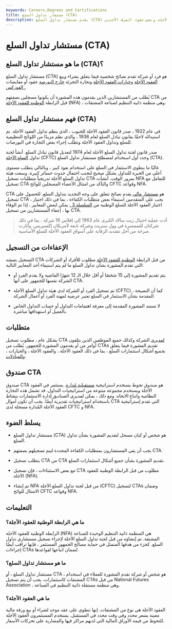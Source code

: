 ```yaml
---
keywords: Careers,Degrees and Certifications
title: مستشار تداول السلع (CTA)
description: يقدم مستشار تداول السلع (CTA) المشورة بشأن شراء وبيع العقود الآجلة وخيارات العقود الآجلة وبعض عقود الصرف الأجنبي.
---
```


# مستشار تداول السلع (CTA)
## ما هو مستشار تداول السلع (CTA)؟

مستشار تداول السلع (CTA) هو فرد أو شركة تقدم نصائح شخصية فيما يتعلق بشراء وبيع [العقود الآجلة](/futurescontract) [وخيارات العقود الآجلة](/options-on-futures) وتجارة التجزئة [خارج البورصة](/retail-foreign-exchange-dealer-rfed) عقود أو مقايضات [الفوركس .](/foreign-exchange)

يُطلب من المستشارين الذين يقدمون هذه المشورة أن يكونوا مسجلين بصفتهم CTA من قبل الرابطة [الوطنية للعقود الآجلة](/nfa) (NFA) ، وهي منظمة ذاتية التنظيم لصناعة المشتقات.

## فهم مستشار تداول السلع (CTA)

في عام 1922 ، صدر قانون العقود الآجلة للحبوب ، الذي ينظم تداول العقود الآجلة. تم استبداله لاحقًا بقانون تبادل السلع لعام 1936 ، والذي نظم مزيدًا من اللوائح التنظيمية للسلع وتداول العقود الآجلة وتطلب إجراء بعض التجارة في البورصات.

صدر قانون لجنة تداول السلع الآجلة لعام 1974 لتعديل قانون تبادل السلع. أنشأ لجنة تداول [السلع الآجلة](/cftc) (CFTC) وحدد أول استخدام لمصطلح مستشار تداول السلع (CTA).

غالبًا ما ينطوي الاستثمار في السلع على استخدام نفوذ كبير ، وبالتالي يتطلب مستوى أعلى من الخبرة للتداول بشكل صحيح لتجنب احتمال حدوث خسائر كبيرة. وسعت هيئة تداول السلع الآجلة تدريجياً متطلبات تسجيل CTA بمرور الوقت. أنشأت NFA للتعامل مع تسجيل CTA والتأكد من امتثال الأعضاء المسجلين للوائح CFTC وقواعد NFA.

CTA هو [مستشار مالي](/financial-advisor) يقدم نصائح تتعلق على وجه التحديد بتداول السلع. للحصول على تسجيل CTA ، يجب على المتقدمين استيفاء بعض متطلبات الكفاءة ، بما في ذلك اجتياز اختبار العقود الآجلة للسلع الوطنية من [السلسلة 3 .](/series3) يمكن لبعض المعايير ، إذا تم الوفاء بها ، إعفاء المستشارين من تسجيل CTA.

> أدت عملية احتيال زيت سالاد الكبرى عام 1963 إلى إفلاس 16 شركة ، بما في ذلك شركتان للسمسرة في وول ستريت وشركة تابعة لأمريكان إكسبريس. وأثارت صرخة من أجل تشديد الرقابة على أسواق العقود الآجلة للسلع الأساسية.

>

## الإعفاءات من التسجيل

التسجيل بصفته CTA من قبل الرابطة [الوطنية للعقود الآجلة](/nfa) مطلوب للأفراد أو الشركات التي تقدم المشورة بشأن تداول السلع ما لم يتم استيفاء أحد المعايير التالية:

- يتم تقديم المشورة إلى 15 شخصًا أو أقل خلال الـ 12 شهرًا الماضية ولا يقدم الفرد أو الشركة نفسها للجمهور على أنها CTA.

- تم تسجيل الفرد أو الشركة لدى هيئة تداول السلع الآجلة (CFTC) ، كما أن النصيحة المقدمة بشأن الاستثمار في السلع تعتبر عرضية لمهنة الفرد أو أعمال الشركة.

- لا تستند المشورة المقدمة إلى معرفة اهتمامات التداول أو حساب التداول الخاص بالعميل أو استهدافها مباشرة.

## متطلبات

بشكل عام ، مطلوب تسجيل CTA [لمديري](/principal) الشركة وكذلك جميع الموظفين الذين يتلقون أوامر من أو يقدمون المشورة للجمهور. يُطلب من CTAs تقديم المشورة فيما يتعلق بجميع أشكال استثمارات السلع ، بما في ذلك العقود الآجلة ، والعقود الآجلة ، والخيارات ، [والمبادلات](/swap).

## صندوق CTA

صندوق CTA هو صندوق تحوط يستخدم استراتيجية [مستقبلية مُدارة](/managed-futures). يستثمر في العقود الآجلة ويستخدم مجموعة متنوعة من استراتيجيات التداول. قد تشمل هذه التجارة النظامية واتباع الاتجاه. ومع ذلك ، يمكن لمديري الصناديق إدارة الاستثمارات بنشاط باستخدام استراتيجيات تقديرية أيضًا. يجب أن تكون أموال CTA التي تقدم إستراتيجية العقود الآجلة المُدارة مسجلة لدى CFTC و NFA.

## يسلط الضوء

- مستشار تداول السلع (CTA) هو شخص أو كيان مسجل لتقديم المشورة بشأن تداول السلع.

- يجب أن يفي المستشارون بمتطلبات الكفاءة المحددة ليتم تسجيلهم بصفتهم CTA.

- يتطلب تسجيل CTA من CTA تقديم المشورة بشأن جميع أشكال استثمارات السلع.

- مع بعض الاستثناءات ، فإن تسجيل CTA مطلوب من قبل الرابطة الوطنية للعقود الآجلة (NFA).

- تم إنشاء NFA من قبل لجنة تداول السلع الآجلة (CFTC) لتسجيل CTAs وضمان الامتثال للوائح CFTC وقواعد NFA.

## التعليمات

### ما هي الرابطة الوطنية للعقود الآجلة؟

الرابطة الوطنية للعقود الآجلة (NFA) هي المنظمة ذاتية التنظيم الوحيدة للصناعة المشتقة. تم إنشاؤه من قبل لجنة تداول السلع الآجلة لإجراء تسجيل مستشاري تداول السلع. كجزء من هدفها المتمثل في حماية مصالح الجمهور المستثمر ، فإنها تراقب أيضًا إجراءات CTAs لضمان اتباعها لقواعدها.

### ما هو مستشار تداول السلع؟

مستشار تداول السلع ، أو CTA ، هو شخص أو شركة تقدم المشورة للعملاء في استخدام المشتقات كاستثمارات. يجب أن يتم تسجيل CTAs من قبل National Futures Association ، وهي منظمة مستقلة ذاتية التنظيم في الصناعة.

### ما هي العقود الآجلة؟

العقود الآجلة هي نوع من المشتقات. إنها تنطوي على عقد موحد لشراء أو بيع ورقة مالية معينة بسعر محدد وفي وقت محدد في المستقبل. يستخدم المستثمرون العقود الآجلة للتحوط من قيمة الأوراق المالية التي لديهم مراكز فيها والمضاربة على تحركات الأسعار.

